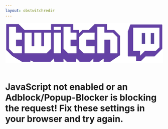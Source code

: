 ```yaml
---
layout: obstwitchredir
---
```


<img src="/images/twitchbanner.png" class="logo"/>  
<div class="clearFloat">&nbsp;</div>

<h1 id="mainHeader">JavaScript not enabled or an Adblock/Popup-Blocker is blocking the request! Fix these settings in your browser and try again.</h1>

<span id="approvalCode"></span>